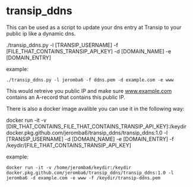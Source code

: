# transip_ddns

This can be used as a script to update your dns entry at Transip to your public ip like a dynamic dns.

./transip_ddns.py -l [TRANSIP_USERNAME] -f [FILE_THAT_CONTAINS_TRANSIP_API_KEY] -d [DOMAIN_NAME] -e [DOMAIN_ENTRY]

example:

```./transip_ddns.py -l jeromba6 -f ddns.pem -d example.com -e www```

This would retreive you public IP and make sure www.example.com contains an A-record that contains this public IP.

There is also a docker image avalible you can use it in the following way:

docker run -it -v [DIR_THAT_CONTAINS_FILE_THAT_CONTAINS_TRANSIP_API_KEY]:/keydir docker.pkg.github.com/jeromba6/transip_ddns/transip_ddns:1.0 -l [TRANSIP_USERNAME] -d [DOMAIN_NAME] -e [DOMAIN_ENTRY] -f /keydir/[FILE_THAT_CONTAINS_TRANSIP_API_KEY]

example:

```docker run -it -v /home/jeromba6/keydir:/keydir docker.pkg.github.com/jeromba6/transip_ddns/transip_ddns:1.0 -l jeromba6 -d example.com -e www -f /keydir/transip-ddns.pem```
